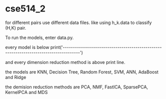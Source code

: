 # cse514_2
for different pairs use different data files. like using h_k.data to classify (H,K) pair.

To run the models, enter data.py.

every model is below print('--------------------------------------------------------------------------------------')

and every dimension reduction method is above print line.

the models are KNN, Decision Tree, Random Forest, SVM, ANN, AdaBoost and Ridge

the demision reduction methods are PCA, NMF, FastICA, SparsePCA, KernelPCA and MDS
